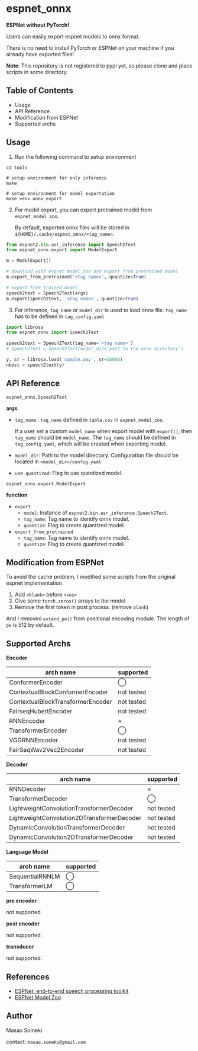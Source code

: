 # espnet_onnx
**ESPNet without PyTorch!**

Users can easily export espnet models to onnx format.

There is no need to install PyTorch or ESPNet on your machine if you already have exported files!

**Note**: This repository is not registered to pypi yet, so please clone and place scripts in some directory.



## Table of Contents

- Usage
- API Reference
- Modification from ESPNet
- Supported archs



## Usage

1. Run the following command to setup environment

```shell
cd tools

# setup environment for only inference
make

# setup environment for model exportation
make venv onnx_export
```

2. For model export, you can export pretrained model from  `espnet_model_zoo`.

   By default, exported onnx files will be stored in `${HOME}/.cache/espnet_onnx/<tag_name>`. 

```python
from espnet2.bin.asr_inference import Speech2Text
from espnet_onnx.export import ModelExport

m = ModelExport()

# download with espnet_model_zoo and export from pretrained model
m.export_from_pretrained('<tag name>', quantize=True)

# export from trained model
speech2text = Speech2Text(args)
m.export(speech2text, '<tag name>', quantize=True)
```

3. For inference, `tag_name` or `model_dir` is used to load onnx file. `tag_name` has to be defined in `tag_config.yaml` 

```python
import librosa
from espnet_onnx import Speech2Text

speech2text = Speech2Text(tag_name='<tag name>')
# speech2text = Speech2Text(model_dir='path to the onnx directory')

y, sr = librosa.load('sample.wav', sr=16000)
nbest = speech2text(y)
```



## API Reference

`espnet_onnx.Speech2Text`

**args**

- `tag_name` : `tag_name` defined in `table.csv` in `espnet_model_zoo`.

  If a user set a custom `model_name` when export model with `export()`, then `tag_name` should be `model_name`. The `tag_name` should be defined in `tag_config.yaml`, which will be created when exporting model.

- `model_dir`: Path to the model directory. Configuration file should be located in `<model_dir>/config.yaml`

- `use_quantized`: Flag to use quantized model.



`espnet_onnx.export.ModelExport`

**function**

- `export`
  - `model`: Instance of `espnet2.bin.asr_inference.Speech2Text`.
  - `tag_name`: Tag name to identify onnx model.
  - `quantize`: Flag to create quantized model.
- `export_from_pretrained`
  - `tag_name`: Tag name to identify onnx model.
  - `quantize`: Flag to create quantized model.



## Modification from ESPNet

To avoid the cache problem, I modified some scripts from the original espnet implementation.

1. Add `<blank>` before `<sos>`
2. Give some `torch.zeros()` arrays to the model.
3. Remove the first token in post process. (remove `blank`)



And I removed `extend_pe()` from positional encoding module. The length of `pe` is 512 by default. 



## Supported Archs

**Encoder**

| arch name                         | supported  |
| --------------------------------- | ---------- |
| ConformerEncoder                  | ◯          |
| ContextualBlockConformerEncoder   | not tested |
| ContextualBlockTransformerEncoder | not tested |
| FairseqHubertEncoder              | not tested |
| RNNEncoder                        | ×          |
| TransformerEncoder                | ◯          |
| VGGRNNEncoder                     | not tested |
| FairSeqWav2Vec2Encoder            | not tested |



**Decoder**

| arch name                                  | supported  |
| ------------------------------------------ | ---------- |
| RNNDecoder                                 | ×          |
| TransformerDecoder                         | ◯          |
| LightweightConvolutionTransformerDecoder   | not tested |
| LightweightConvolution2DTransformerDecoder | not tested |
| DynamicConvolutionTransformerDecoder       | not tested |
| DynamicConvolution2DTransformerDecoder     | not tested |



**Language Model**

| arch name       | supported |
| --------------- | --------- |
| SequentialRNNLM | ◯         |
| TransformerLM   | ◯         |



**pre encoder**

not supported.



**post encoder**

not supported.



**transducer**

not supported.



## References

- [ESPNet: end-to-end speech processing toolkit](https://github.com/espnet/espnet)
- [ESPNet Model Zoo](https://github.com/espnet/espnet_model_zoo)



## Author

Masao Someki

contact: `masao.someki@gmail.com`

